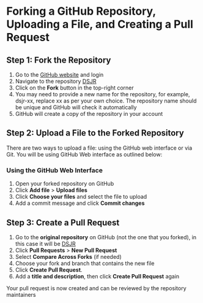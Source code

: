 <!-- this looks good YS --> 
# Forking a GitHub Repository, Uploading a File, and Creating a Pull Request

## Step 1: Fork the Repository
1. Go to the [GitHub website](https://github.com/) and login
2. Navigate to the repository [DSJR](https://github.com/jaynal83/dsjr)
3. Click on the **Fork** button in the top-right corner
4. You may need to provide a new name for the repository, for example, dsjr-xx, replace xx as per your own choice. The repository name should be unique and GitHub will check it automatically
5. GitHub will create a copy of the repository in your account

## Step 2: Upload a File to the Forked Repository
There are two ways to upload a file: using the GitHub web interface or via Git. You will be using GitHub Web interface as outlined below:

### Using the GitHub Web Interface
1. Open your forked repository on GitHub
2. Click **Add file** > **Upload files**
3. Click **Choose your files** and select the file to upload
4. Add a commit message and click **Commit changes**

## Step 3: Create a Pull Request
1. Go to the **original repository** on GitHub (not the one that you forked), in this case it will be [DSJR](https://github.com/jaynal83/dsjr)
2. Click **Pull Requests** > **New Pull Request**
3. Select **Compare Across Forks** (if needed)
4. Choose your fork and branch that contains the new file
5. Click **Create Pull Request**.
6. Add a **title and description**, then click **Create Pull Request** again

Your pull request is now created and can be reviewed by the repository maintainers
